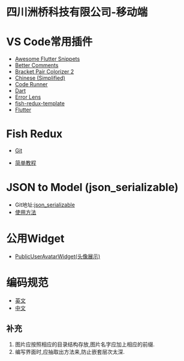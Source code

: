 # 四川洲桥科技有限公司-移动端

# VS Code常用插件

* [Awesome Flutter Snippets](https://marketplace.visualstudio.com/items?itemName=Nash.awesome-flutter-snippets)
* [Better Comments](https://marketplace.visualstudio.com/items?itemName=aaron-bond.better-comments)
* [Bracket Pair Colorizer 2](https://marketplace.visualstudio.com/items?itemName=CoenraadS.bracket-pair-colorizer-2)
* [Chinese (Simplified)](https://marketplace.visualstudio.com/items?itemName=MS-CEINTL.vscode-language-pack-zh-hans)
* [Code Runner](https://marketplace.visualstudio.com/items?itemName=formulahendry.code-runner)
* [Dart](https://marketplace.visualstudio.com/items?itemName=Dart-Code.dart-code)
* [Error Lens](https://marketplace.visualstudio.com/items?itemName=usernamehw.errorlens)
* [fish-redux-template](https://marketplace.visualstudio.com/items?itemName=huangjianke.fish-redux-template)
* [Flutter](https://marketplace.visualstudio.com/items?itemName=Dart-Code.flutter)


# Fish Redux

* [Git](https://github.com/alibaba/fish-redux)

* [简单教程](https://juejin.im/post/5da133bbf265da5b894a121f)

# JSON to Model (json_serializable)
* Git地址:[json_serializable](https://github.com/dart-lang/json_serializable)
* [使用方法](https://pub.dev/packages/json_serializable)

# 公用Widget
 * [PublicUserAvatarWidget(头像展示)](./doc/PublicUserAvatarWidget.md)

# 编码规范

* [英文](https://dart.dev/guides/language/effective-dart/style)
* [中文](https://juein.im/post/5d43a0efe51d4561af16dca1)

## 补充
1. 图片应按照相应的目录结构存放,图片名字应加上相应的前缀.
2. 编写界面时,应抽取出方法来,防止嵌套层次太深.